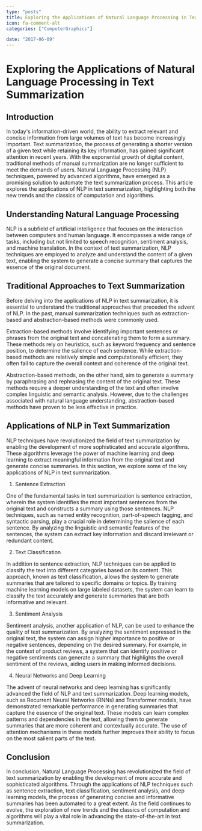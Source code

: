 ```yaml
---
type: "posts"
title: Exploring the Applications of Natural Language Processing in Text Summarization
icon: fa-comment-alt
categories: ["ComputerGraphics"]

date: "2017-06-09"
---
```




# Exploring the Applications of Natural Language Processing in Text Summarization

## Introduction

In today's information-driven world, the ability to extract relevant and concise information from large volumes of text has become increasingly important. Text summarization, the process of generating a shorter version of a given text while retaining its key information, has gained significant attention in recent years. With the exponential growth of digital content, traditional methods of manual summarization are no longer sufficient to meet the demands of users. Natural Language Processing (NLP) techniques, powered by advanced algorithms, have emerged as a promising solution to automate the text summarization process. This article explores the applications of NLP in text summarization, highlighting both the new trends and the classics of computation and algorithms.

## Understanding Natural Language Processing

NLP is a subfield of artificial intelligence that focuses on the interaction between computers and human language. It encompasses a wide range of tasks, including but not limited to speech recognition, sentiment analysis, and machine translation. In the context of text summarization, NLP techniques are employed to analyze and understand the content of a given text, enabling the system to generate a concise summary that captures the essence of the original document.

## Traditional Approaches to Text Summarization

Before delving into the applications of NLP in text summarization, it is essential to understand the traditional approaches that preceded the advent of NLP. In the past, manual summarization techniques such as extraction-based and abstraction-based methods were commonly used.

Extraction-based methods involve identifying important sentences or phrases from the original text and concatenating them to form a summary. These methods rely on heuristics, such as keyword frequency and sentence position, to determine the salience of each sentence. While extraction-based methods are relatively simple and computationally efficient, they often fail to capture the overall context and coherence of the original text.

Abstraction-based methods, on the other hand, aim to generate a summary by paraphrasing and rephrasing the content of the original text. These methods require a deeper understanding of the text and often involve complex linguistic and semantic analysis. However, due to the challenges associated with natural language understanding, abstraction-based methods have proven to be less effective in practice.

## Applications of NLP in Text Summarization

NLP techniques have revolutionized the field of text summarization by enabling the development of more sophisticated and accurate algorithms. These algorithms leverage the power of machine learning and deep learning to extract meaningful information from the original text and generate concise summaries. In this section, we explore some of the key applications of NLP in text summarization.

1. Sentence Extraction

One of the fundamental tasks in text summarization is sentence extraction, wherein the system identifies the most important sentences from the original text and constructs a summary using those sentences. NLP techniques, such as named entity recognition, part-of-speech tagging, and syntactic parsing, play a crucial role in determining the salience of each sentence. By analyzing the linguistic and semantic features of the sentences, the system can extract key information and discard irrelevant or redundant content.

2. Text Classification

In addition to sentence extraction, NLP techniques can be applied to classify the text into different categories based on its content. This approach, known as text classification, allows the system to generate summaries that are tailored to specific domains or topics. By training machine learning models on large labeled datasets, the system can learn to classify the text accurately and generate summaries that are both informative and relevant.

3. Sentiment Analysis

Sentiment analysis, another application of NLP, can be used to enhance the quality of text summarization. By analyzing the sentiment expressed in the original text, the system can assign higher importance to positive or negative sentences, depending on the desired summary. For example, in the context of product reviews, a system that can identify positive or negative sentiments can generate a summary that highlights the overall sentiment of the reviews, aiding users in making informed decisions.

4. Neural Networks and Deep Learning

The advent of neural networks and deep learning has significantly advanced the field of NLP and text summarization. Deep learning models, such as Recurrent Neural Networks (RNNs) and Transformer models, have demonstrated remarkable performance in generating summaries that capture the essence of the original text. These models can learn complex patterns and dependencies in the text, allowing them to generate summaries that are more coherent and contextually accurate. The use of attention mechanisms in these models further improves their ability to focus on the most salient parts of the text.

## Conclusion

In conclusion, Natural Language Processing has revolutionized the field of text summarization by enabling the development of more accurate and sophisticated algorithms. Through the applications of NLP techniques such as sentence extraction, text classification, sentiment analysis, and deep learning models, the process of generating concise and informative summaries has been automated to a great extent. As the field continues to evolve, the exploration of new trends and the classics of computation and algorithms will play a vital role in advancing the state-of-the-art in text summarization.